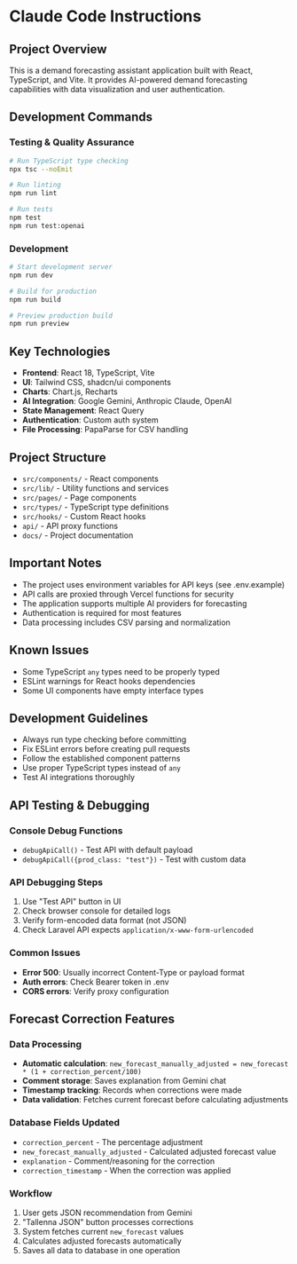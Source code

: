 # Claude Code Instructions

## Project Overview
This is a demand forecasting assistant application built with React, TypeScript, and Vite. It provides AI-powered demand forecasting capabilities with data visualization and user authentication.

## Development Commands

### Testing & Quality Assurance
```bash
# Run TypeScript type checking
npx tsc --noEmit

# Run linting
npm run lint

# Run tests
npm test
npm run test:openai
```

### Development
```bash
# Start development server
npm run dev

# Build for production
npm run build

# Preview production build
npm run preview
```

## Key Technologies
- **Frontend**: React 18, TypeScript, Vite
- **UI**: Tailwind CSS, shadcn/ui components
- **Charts**: Chart.js, Recharts
- **AI Integration**: Google Gemini, Anthropic Claude, OpenAI
- **State Management**: React Query
- **Authentication**: Custom auth system
- **File Processing**: PapaParse for CSV handling

## Project Structure
- `src/components/` - React components
- `src/lib/` - Utility functions and services
- `src/pages/` - Page components
- `src/types/` - TypeScript type definitions
- `src/hooks/` - Custom React hooks
- `api/` - API proxy functions
- `docs/` - Project documentation

## Important Notes
- The project uses environment variables for API keys (see .env.example)
- API calls are proxied through Vercel functions for security
- The application supports multiple AI providers for forecasting
- Authentication is required for most features
- Data processing includes CSV parsing and normalization

## Known Issues
- Some TypeScript `any` types need to be properly typed
- ESLint warnings for React hooks dependencies
- Some UI components have empty interface types

## Development Guidelines
- Always run type checking before committing
- Fix ESLint errors before creating pull requests
- Follow the established component patterns
- Use proper TypeScript types instead of `any`
- Test AI integrations thoroughly

## API Testing & Debugging

### Console Debug Functions
- `debugApiCall()` - Test API with default payload
- `debugApiCall({prod_class: "test"})` - Test with custom data

### API Debugging Steps
1. Use "Test API" button in UI
2. Check browser console for detailed logs
3. Verify form-encoded data format (not JSON)
4. Check Laravel API expects `application/x-www-form-urlencoded`

### Common Issues
- **Error 500**: Usually incorrect Content-Type or payload format
- **Auth errors**: Check Bearer token in .env
- **CORS errors**: Verify proxy configuration

## Forecast Correction Features

### Data Processing
- **Automatic calculation**: `new_forecast_manually_adjusted = new_forecast * (1 + correction_percent/100)`
- **Comment storage**: Saves explanation from Gemini chat
- **Timestamp tracking**: Records when corrections were made
- **Data validation**: Fetches current forecast before calculating adjustments

### Database Fields Updated
- `correction_percent` - The percentage adjustment
- `new_forecast_manually_adjusted` - Calculated adjusted forecast value
- `explanation` - Comment/reasoning for the correction
- `correction_timestamp` - When the correction was applied

### Workflow
1. User gets JSON recommendation from Gemini
2. "Tallenna JSON" button processes corrections
3. System fetches current `new_forecast` values
4. Calculates adjusted forecasts automatically
5. Saves all data to database in one operation